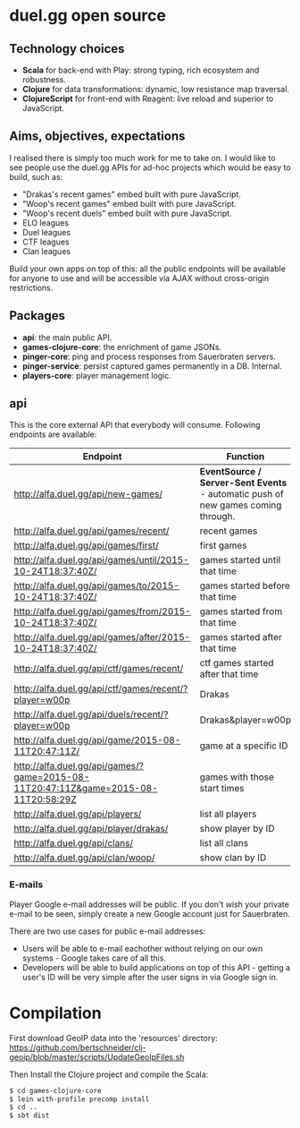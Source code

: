 # duel.gg open source

## Technology choices
* __Scala__ for back-end with Play: strong typing, rich ecosystem and robustness.
* __Clojure__ for data transformations: dynamic, low resistance map traversal.
* __ClojureScript__ for front-end with Reagent: live reload and superior to JavaScript.

## Aims, objectives, expectations

I realised there is simply too much work for me to take on. I would like to see people use the duel.gg APIs for ad-hoc projects which would be easy to build, such as:

* "Drakas's recent games" embed built with pure JavaScript.
* "Woop's recent games" embed built with pure JavaScript.
* "Woop's recent duels" embed built with pure JavaScript.
* ELO leagues
* Duel leagues
* CTF leagues
* Clan leagues

Build your own apps on top of this: all the public endpoints will be available for anyone to use and will be accessible via AJAX without cross-origin restrictions.

## Packages

* __api__: the main public API.
* __games-clojure-core__: the enrichment of game JSONs.
* __pinger-core__: ping and process responses from Sauerbraten servers.
* __pinger-service__: persist captured games permanently in a DB. Internal.
* __players-core__: player management logic.

## api

This is the core external API that everybody will consume. Following endpoints are available:

|Endpoint | Function|
|-----|------|
| http://alfa.duel.gg/api/new-games/ | __EventSource / Server-Sent Events__ - automatic push of new games coming through.|
| http://alfa.duel.gg/api/games/recent/ | recent games |
| http://alfa.duel.gg/api/games/first/ | first games |
| http://alfa.duel.gg/api/games/until/2015-10-24T18:37:40Z/ | games started until that time |
| http://alfa.duel.gg/api/games/to/2015-10-24T18:37:40Z/ | games started before that time |
| http://alfa.duel.gg/api/games/from/2015-10-24T18:37:40Z/ | games started from that time |
| http://alfa.duel.gg/api/games/after/2015-10-24T18:37:40Z/ | games started after that time |
| http://alfa.duel.gg/api/ctf/games/recent/ | ctf games started after that time |
| http://alfa.duel.gg/api/ctf/games/recent/?player=w00p|Drakas | recent CTF games with Drakas in them |
| http://alfa.duel.gg/api/duels/recent/?player=w00p|Drakas&player=w00p|raffael&clan=RB | recent CTF games with either: Drakas, raffael, or RB in them |
| http://alfa.duel.gg/api/game/2015-08-11T20:47:11Z/ | game at a specific ID |
| http://alfa.duel.gg/api/games/?game=2015-08-11T20:47:11Z&game=2015-08-11T20:58:29Z | games with those start times |
| http://alfa.duel.gg/api/players/ | list all players |
| http://alfa.duel.gg/api/player/drakas/ | show player by ID |
| http://alfa.duel.gg/api/clans/ | list all clans |
| http://alfa.duel.gg/api/clan/woop/ | show clan by ID |

### E-mails

Player Google e-mail addresses will be public. If you don't wish your private e-mail to be seen, simply create a new Google account just for Sauerbraten.

There are two use cases for public e-mail addresses:
* Users will be able to e-mail eachother without relying on our own systems - Google takes care of all this.
* Developers will be able to build applications on top of this API - getting a user's ID will be very simple after the user signs in via Google sign in.

# Compilation

First download GeoIP data into the 'resources' directory: https://github.com/bertschneider/clj-geoip/blob/master/scripts/UpdateGeoIpFiles.sh

Then Install the Clojure project and compile the Scala:
```bash
$ cd games-clojure-core
$ lein with-profile precomp install
$ cd ..
$ sbt dist
```
